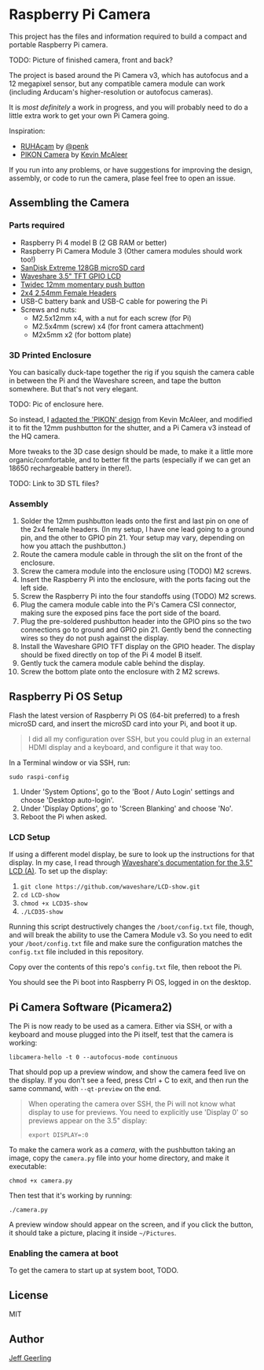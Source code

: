 # Raspberry Pi Camera

This project has the files and information required to build a compact and portable Raspberry Pi camera.

TODO: Picture of finished camera, front and back?

The project is based around the Pi Camera v3, which has autofocus and a 12 megapixel sensor, but any compatible camera module can work (including Arducam's higher-resolution or autofocus cameras).

It is _most definitely_ a work in progress, and you will probably need to do a little extra work to get your own Pi Camera going.

Inspiration:

  - [RUHAcam](https://github.com/penk/ruha.camera) by [@penk](https://github.com/penk)
  - [PIKON Camera](https://www.kevsrobots.com/blog/pikon-camera.html) by [Kevin McAleer](https://www.kevsrobots.com)

If you run into any problems, or have suggestions for improving the design, assembly, or code to run the camera, plase feel free to open an issue.

## Assembling the Camera

### Parts required

  - Raspberry Pi 4 model B (2 GB RAM or better)
  - Raspberry Pi Camera Module 3 (Other camera modules should work too!)
  - [SanDisk Extreme 128GB microSD card](https://amzn.to/3GnJ1BM)
  - [Waveshare 3.5" TFT GPIO LCD](https://amzn.to/3ZdFley)
  - [Twidec 12mm momentary push button](https://amzn.to/3ijIj0C)
  - [2x4 2.54mm Female Headers](https://amzn.to/3CrlQ8H)
  - USB-C battery bank and USB-C cable for powering the Pi
  - Screws and nuts:
    - M2.5x12mm x4, with a nut for each screw (for Pi)
    - M2.5x4mm (screw) x4 (for front camera attachment)
    - M2x5mm x2 (for bottom plate)

### 3D Printed Enclosure

You can basically duck-tape together the rig if you squish the camera cable in between the Pi and the Waveshare screen, and tape the button somewhere. But that's not very elegant.

TODO: Pic of enclosure here.

So instead, I [adapted the 'PIKON' design](https://www.kevsrobots.com/blog/pikon-camera.html) from Kevin McAleer, and modified it to fit the 12mm pushbutton for the shutter, and a Pi Camera v3 instead of the HQ camera.

More tweaks to the 3D case design should be made, to make it a little more organic/comfortable, and to better fit the parts (especially if we can get an 18650 rechargeable battery in there!).

TODO: Link to 3D STL files?

### Assembly

  1. Solder the 12mm pushbutton leads onto the first and last pin on one of the 2x4 female headers. (In my setup, I have one lead going to a ground pin, and the other to GPIO pin 21. Your setup may vary, depending on how you attach the pushbutton.)
  1. Route the camera module cable in through the slit on the front of the enclosure.
  1. Screw the camera module into the enclosure using (TODO) M2 screws.
  1. Insert the Raspberry Pi into the enclosure, with the ports facing out the left side.
  1. Screw the Raspberry Pi into the four standoffs using (TODO) M2 screws.
  1. Plug the camera module cable into the Pi's Camera CSI connector, making sure the exposed pins face the port side of the board.
  1. Plug the pre-soldered pushbutton header into the GPIO pins so the two connections go to ground and GPIO pin 21. Gently bend the connecting wires so they do not push against the display.
  1. Install the Waveshare GPIO TFT display on the GPIO header. The display should be fixed directly on top of the Pi 4 model B itself.
  1. Gently tuck the camera module cable behind the display.
  1. Screw the bottom plate onto the enclosure with 2 M2 screws.

## Raspberry Pi OS Setup

Flash the latest version of Raspberry Pi OS (64-bit preferred) to a fresh microSD card, and insert the microSD card into your Pi, and boot it up.

> I did all my configuration over SSH, but you could plug in an external HDMI display and a keyboard, and configure it that way too.

In a Terminal window or via SSH, run:

```
sudo raspi-config
```

  1. Under 'System Options', go to the 'Boot / Auto Login' settings and choose 'Desktop auto-login'.
  1. Under 'Display Options', go to 'Screen Blanking' and choose 'No'.
  1. Reboot the Pi when asked.

### LCD Setup

If using a different model display, be sure to look up the instructions for that display. In my case, I read through [Waveshare's documentation for the 3.5" LCD (A)](https://www.waveshare.com/wiki/3.5inch_RPi_LCD_(A)). To set up the display:

  1. `git clone https://github.com/waveshare/LCD-show.git`
  1. `cd LCD-show`
  1. `chmod +x LCD35-show`
  1. `./LCD35-show`

Running this script destructively changes the `/boot/config.txt` file, though, and will break the ability to use the Camera Module v3. So you need to edit your `/boot/config.txt` file and make sure the configuration matches the `config.txt` file included in this repository.

Copy over the contents of this repo's `config.txt` file, then reboot the Pi.

You should see the Pi boot into Raspberry Pi OS, logged in on the desktop.

## Pi Camera Software (Picamera2)

The Pi is now ready to be used as a camera. Either via SSH, or with a keyboard and mouse plugged into the Pi itself, test that the camera is working:

```
libcamera-hello -t 0 --autofocus-mode continuous
```

That should pop up a preview window, and show the camera feed live on the display. If you don't see a feed, press Ctrl + C to exit, and then run the same command, with `--qt-preview` on the end.

> When operating the camera over SSH, the Pi will not know what display to use for previews. You need to explicitly use 'Display 0' so previews appear on the 3.5" display:
>
> ```
> export DISPLAY=:0
> ```

To make the camera work as a _camera_, with the pushbutton taking an image, copy the `camera.py` file into your home directory, and make it executable:

```
chmod +x camera.py
```

Then test that it's working by running:

```
./camera.py
```

A preview window should appear on the screen, and if you click the button, it should take a picture, placing it inside `~/Pictures`.

### Enabling the camera at boot

To get the camera to start up at system boot, TODO.

## License

MIT

## Author

[Jeff Geerling](https://www.jeffgeerling.com/)
